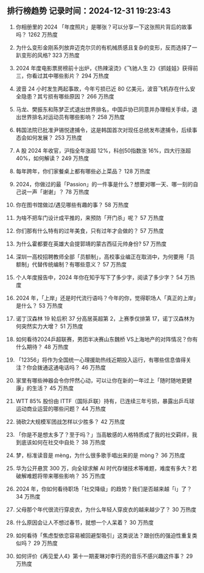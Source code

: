 
## 排行榜趋势 记录时间：2024-12-31 19:23:43
  
  1. 你相册里的 2024 「年度照片」是哪张？可以分享一下这张照片背后的故事吗？ 1262 万热度
    
  2. 为什么变形金刚系列放弃迈克尔贝的有机械质感且复杂的变形，反而选择了一趴变形的风格? 323 万热度
    
  3. 2024 年度电影票房榜前十出炉，《热辣滚烫》《飞驰人生 2》《抓娃娃》获得前三，你看过其中哪些影片？ 294 万热度
    
  4. 波音 24 小时发生两起事故，今年亏损已近 80 亿美元，波音飞机存在什么安全隐患？其亏损有哪些原因？ 266 万热度
    
  5. 马龙、樊振东和陈梦正式退出世界排名，中国乒协已同意并办理相关手续，退出世界排名对运动员有哪些影响？ 258 万热度
    
  6. 韩国法院已批准尹锡悦逮捕令，这是韩国首次对现任总统发布逮捕令，后续事态会如何发展？ 253 万热度
    
  7. A 股 2024 年收官，沪指全年涨超 12%，科创50指数涨 16%，四大行涨超 40%，如何解读？ 249 万热度
    
  8. 每年跨年，你们家餐桌上都有哪些必上菜品？ 128 万热度
    
  9. 2024，你做过的最「Passion」的一件事是什么？想要对哪一天、哪一刻的自己说一声「谢谢」？ 78 万热度
    
  10. 你在图书馆做过/遇见哪些有趣的事？ 58 万热度
    
  11. 为啥不把车门设计成平推的，来预防「开门杀」呢？ 57 万热度
    
  12. 你们那有什么特有的过年美食，只有过年才会做的？ 57 万热度
    
  13. 为什么霍都要在英雄大会提郭靖的蒙古西征元帅身份? 57 万热度
    
  14. 深圳一高校招聘教师全部「员额制」，高校事业编正在取消中，为何要用「员额制」代替传统编制？有哪些意义？ 57 万热度
    
  15. 个人年度报告中，2024 年你在知乎写下了多少字，阅读了多少字？ 54 万热度
    
  16. 2024 年，「上岸」还是时代流行语吗？今年的你，觉得职场人「真正的上岸」是什么？ 53 万热度
    
  17. 诺丁汉森林 19 轮后积 37 分高居英超第 2，上赛季仅排第 17，诺丁汉森林为何突然实力大增？ 51 万热度
    
  18. 如何看待2024乒超联赛，男团半决赛山东魏桥 VS上海地产的对阵情况？你有什么期待？ 48 万热度
    
  19. 「12356」将作为全国统一心理援助热线近期投入运行，有哪些信息值得关注？你会拨通这通电话吗？ 46 万热度
    
  20. 家里有哪些神器会令你怦然心动，可以让你在新的一年过上「随时随地更健康」的生活？ 45 万热度
    
  21. WTT 85% 股份由 ITTF（国际乒联）持有，已连续三年亏损，暴露出乒乓球运动商业运营的哪些问题？ 44 万热度
    
  22. 骑砍2大规模军团战怎样以少胜多？ 42 万热度
    
  23. 「你是不是想太多了？至于吗？」当高敏感的人格特质成了我的社交羁绊，我到底该如何在社交中自处？ 38 万热度
    
  24. 梦，标准读音是 mèng，为什么很多歌手唱出来的是 mòng？ 36 万热度
    
  25. 华为公开悬赏 300 万，向全球求解 AI 时代存储技术等难题，难度有多大？若破解难题将带来哪些影响？ 35 万热度
    
  26. 2024 年，你如何看待职场「社交降级」的趋势？我们是否越来越「i」了？ 34 万热度
    
  27. 父母那个年代很流行穿皮衣，为什么年轻人穿皮衣的越来越少了？ 30 万热度
    
  28. 什么原因会让人不想过春节，就想一个人呆着？ 30 万热度
    
  29. 如何看待「焦虑型依恋容易被回避型吸引」这类说法？跟创伤的强迫性重复类似吗？ 29 万热度
    
  30. 如何评价《再见爱人4》第十一期麦琳对李行亮的音乐不感兴趣这件事？ 29 万热度
    
